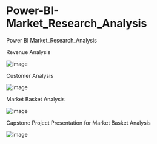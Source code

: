 # Power-BI-Market_Research_Analysis
Power BI Market_Research_Analysis

Revenue Analysis

![image](https://github.com/user-attachments/assets/133461f7-e4c1-40c5-8984-63c90bdb6861)

Customer Analysis

![image](https://github.com/user-attachments/assets/f342c483-f2d8-445e-a5ee-79d37a9a473c)

Market Basket Analysis

![image](https://github.com/user-attachments/assets/59261cc6-1198-45ba-8925-2752038da198)

Capstone Project Presentation for Market Basket Analysis

![image](https://github.com/user-attachments/assets/484244d4-ce99-4573-b593-656d16c5d100)
